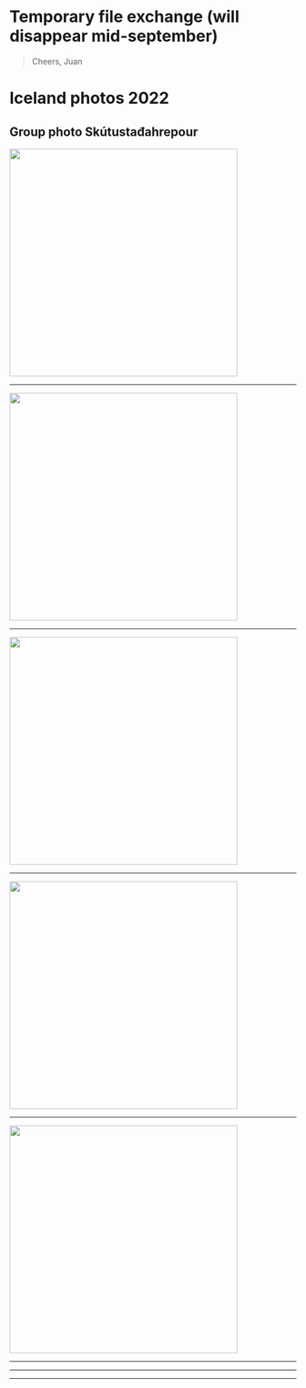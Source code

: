 # Temporary file exchange (will disappear mid-september)
> Cheers, Juan

# Iceland photos 2022

## Group photo Skútustađahrepour

<a href="./Sku%CC%81tusta%C4%91ahrepour01.JPG" download>
  <img style="width:400px" src="./Sku%CC%81tusta%C4%91ahrepour01.JPG" />
</a>  

---

<a href="./Sku%CC%81tusta%C4%91ahrepour02.JPG" download>
  <img style="width:400px" src="./Sku%CC%81tusta%C4%91ahrepour02.JPG" />
</a>  

---

<a href="./Sku%CC%81tusta%C4%91ahrepour03.JPG" download>
  <img style="width:400px" src="./Sku%CC%81tusta%C4%91ahrepour03.JPG" />
</a>  

---

<a href="./Sku%CC%81tusta%C4%91ahrepour04.JPG" download>
  <img style="width:400px" src="./Sku%CC%81tusta%C4%91ahrepour04.JPG" />
</a>  

---

<a href="./Sku%CC%81tusta%C4%91ahrepour05.JPG" download>
  <img style="width:400px" src="./Sku%CC%81tusta%C4%91ahrepour05.JPG" />
</a>  

---
---
---


